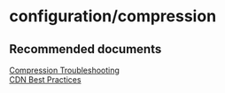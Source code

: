 <properties
	pageTitle="configuration/compression"
	description="configuration/compression"
	service="microsoft.cdn"
	resource="profiles"
	authors="aashu"
	displayOrder=""
	selfHelpType="generic"
	supportTopicIds="32302786"
	productPesIds="16975"
	cloudEnvironments="public"
	articleId="1c3a24b9-bfea-4bbf-bc81-a560453a369e"
/>

# configuration/compression


## **Recommended documents**
[Compression Troubleshooting](https://azure.microsoft.com/documentation/articles/cdn-troubleshoot-compression/)<br>
[CDN Best Practices](https://azure.microsoft.com/documentation/articles/best-practices-cdn/)
